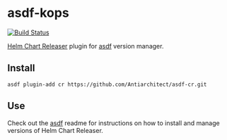 # asdf-kops

[![Build Status](https://travis-ci.org/Antiarchitect/asdf-cr.svg?branch=master)](https://travis-ci.org/Antiarchitect/asdf-cr)

[Helm Chart Releaser](https://github.com/helm/chart-releaser) plugin for [asdf](https://github.com/asdf-vm/asdf) version manager.

## Install

```
asdf plugin-add cr https://github.com/Antiarchitect/asdf-cr.git
```

## Use

Check out the [asdf](https://github.com/asdf-vm/asdf) readme for instructions on how to install and manage versions of Helm Chart Releaser.
